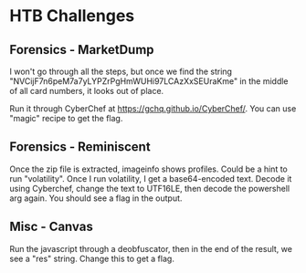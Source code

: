 # HTB Challenges
## Forensics - MarketDump
I won't go through all the steps, but once we find the string "NVCijF7n6peM7a7yLYPZrPgHmWUHi97LCAzXxSEUraKme" in the middle of all card numbers, it looks out of place. 

Run it through CyberChef at https://gchq.github.io/CyberChef/. You can use "magic" recipe to get the flag. 

## Forensics - Reminiscent 
Once the zip file is extracted, imageinfo shows profiles. Could be a hint to run "volatility". Once I run volatility, I get a base64-encoded text. Decode it using Cyberchef, change the text to UTF16LE, then decode the powershell arg again. You should see a flag in the output.


## Misc - Canvas
Run the javascript through a deobfuscator, then in the end of the result, we see a "res" string. Change this to get a flag.
